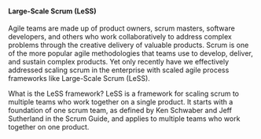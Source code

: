 #### Large-Scale Scrum (LeSS)

Agile teams are made up of product owners, scrum masters, software developers, and others who work collaboratively to address complex problems through the creative delivery of valuable products. Scrum is one of the more popular agile methodologies that teams use to develop, deliver, and sustain complex products. Yet only recently have we effectively addressed scaling scrum in the enterprise with scaled agile process frameworks like Large-Scale Scrum (LeSS).

What is the LeSS framework? 
LeSS is a framework for scaling scrum to multiple teams who work together on a single product. It starts with a foundation of one scrum team, as defined by Ken Schwaber and Jeff Sutherland in the Scrum Guide, and applies to multiple teams who work together on one product. 
